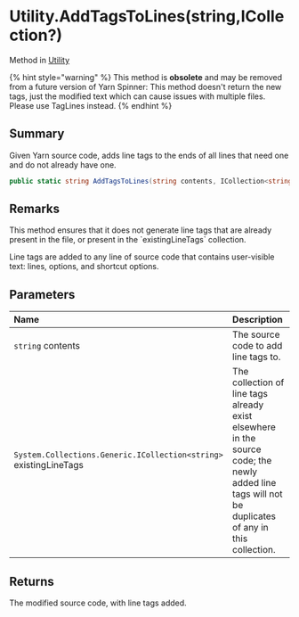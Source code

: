 # Utility.AddTagsToLines(string,ICollection<string>?)

Method in [Utility](/docs/api/csharp/yarn.compiler.utility.md)

{% hint style="warning" %}
This method is <b>obsolete</b> and may be removed from a future version of Yarn Spinner: This method doesn't return the new tags, just the modified text which can cause issues with multiple files. Please use TagLines instead.
{% endhint %}

## Summary


Given Yarn source code, adds line tags to the ends of all lines
that need one and do not already have one.


```csharp
public static string AddTagsToLines(string contents, ICollection<string>? existingLineTags = null)
```

## Remarks

<p>
This method ensures that it does not generate line
tags that are already present in the file, or present in the
`existingLineTags` collection.
</p> <p>
Line tags are added to any line of source code that contains
user-visible text: lines, options, and shortcut options.
</p>

## Parameters

|Name|Description|
|:---|:---|
|`string` contents|The source code to add line tags to.|
|`System.Collections.Generic.ICollection<string>` existingLineTags|The collection of line tags already exist elsewhere in the source code; the newly added line tags will not be duplicates of any in this collection.|

## Returns

The modified source code, with line tags
added.

